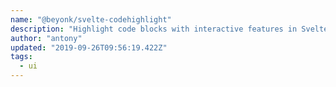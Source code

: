 ```yaml
---
name: "@beyonk/svelte-codehighlight"
description: "Highlight code blocks with interactive features in Svelte."
author: "antony"
updated: "2019-09-26T09:56:19.422Z"
tags: 
  - ui
---
```

